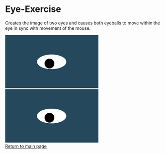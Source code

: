 # Eye-Exercise
Creates the image of two eyes and causes both eyeballs to move within the eye in sync with movement of the mouse.

<img src="oneeye.png" alt="One Eye" width='300'>
<img src="oneeye.png" alt="One Eye" width='300'>
<br>
<a href="https://ronmintz.github.io/">Return to main page</a>
